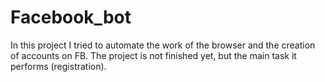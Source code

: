 # Facebook_bot
In this project I tried to automate the work of the browser and the creation of accounts on FB. The project is not finished yet, but the main task it performs (registration).
